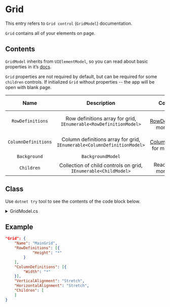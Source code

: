 # Grid

This entry refers to `Grid control` (`GridModel`) documentation.

`Grid` contains all of your elements on page.

## Contents

`GridModel` inherits from `UIElementModel`, so you can read about basic properties in it’s [docs](UIElement.md).

`Grid` properties are not required by default, but can be required for some `children` controls. If initialized `Grid` without properties -- the app will be open with blank page.

|        Name         |                         Description                          |                           Comment                            | Default value | Example |
| :-----------------: | :----------------------------------------------------------: | :----------------------------------------------------------: | :-----------: | :-----: |
|  `RowDefinitions`   | Row definitions array for grid, `IEnumerable<RowDefinitionModel>` |   Read [RowDefinition](RowDefinition.md) for more details    |  Empty list   |         |
| `ColumnDefinitions` | Column definitions array for grid, `IEnumerable<ColumnDefinitionModel>` | Read [ColumnDefinition](ColumnDefinition.md) for more details |  Empty list   |         |
|    `Background`     |                      `BackgroundModel`                       |                             WIP                              |      WIP      |   WIP   |
|     `Children`      | Collection of child controls on grid, `IEnumerable<ChildModel>` |           Read [Child](Child.md) for more details            |               |         |

## Class

Use `dotnet try` tool to see the contents of the code block below.

<details>
  <summary>GridModel.cs</summary>

``` cs --source-file ../Models/UIElementModels/GridModel.cs --project ../Jaml.Wpf.csproj

```

</details>

## Example

```json
"Grid": {
    "Name": "MainGrid",
    "RowDefinitions": [{
            "Height": "*"
        }
    ],
    "ColumnDefinitions": [{
        "Width": "*"
    }],
    "VerticalAlignment": "Stretch",
    "HorizontalAlignment": "Stretch",
    "Children": [
    ]
}
```
